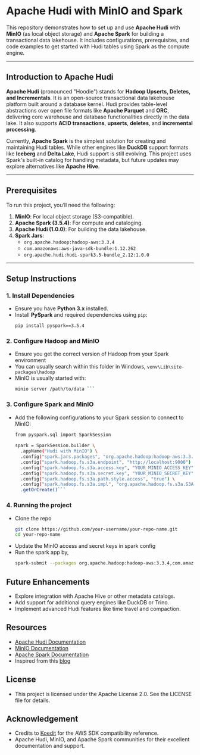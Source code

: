 # Apache Hudi with MinIO and Spark

This repository demonstrates how to set up and use **Apache Hudi** with **MinIO** (as local object storage) and **Apache Spark** for building a transactional data lakehouse. It includes configurations, prerequisites, and code examples to get started with Hudi tables using Spark as the compute engine.

---

## Introduction to Apache Hudi

**Apache Hudi** (pronounced "Hoodie") stands for **Hadoop Upserts, Deletes, and Incrementals**. It is an open-source transactional data lakehouse platform built around a database kernel. Hudi provides table-level abstractions over open file formats like **Apache Parquet** and **ORC**, delivering core warehouse and database functionalities directly in the data lake. It also supports **ACID transactions**, **upserts**, **deletes**, and **incremental processing**.

Currently, **Apache Spark** is the simplest solution for creating and maintaining Hudi tables. While other engines like **DuckDB** support formats like **Iceberg** and **Delta Lake**, Hudi support is still evolving. This project uses Spark's built-in catalog for handling metadata, but future updates may explore alternatives like **Apache Hive**.

---

## Prerequisites

To run this project, you’ll need the following:

1. **MinIO**: For local object storage (S3-compatible).
2. **Apache Spark (3.5.4)**: For compute and cataloging.
3. **Apache Hudi (1.0.0)**: For building the data lakehouse.
4. **Spark Jars**:
   - `org.apache.hadoop:hadoop-aws:3.3.4`
   - `com.amazonaws:aws-java-sdk-bundle:1.12.262`
   - `org.apache.hudi:hudi-spark3.5-bundle_2.12:1.0.0`

---

## Setup Instructions

### 1. Install Dependencies
- Ensure you have **Python 3.x** installed.
- Install **PySpark** and required dependencies using `pip`:
  ```bash
  pip install pyspark==3.5.4

### 2. Configure Hadoop and MinIO
- Ensure you get the correct version of Hadoop from your Spark environment
- You can usually search within this folder in Windows, 
```venv\Lib\site-packages\hadoop```
- MinIO is usually started with:
  ```bash
  minio server /path/to/data ```

### 3. Configure Spark and MinIO
- Add the following configurations to your Spark session to connect to MinIO:
  ```bash
  from pyspark.sql import SparkSession
    
  spark = SparkSession.builder \
    .appName("Hudi with MinIO") \
    .config("spark.jars.packages", "org.apache.hadoop:hadoop-aws:3.3.4,com.amazonaws:aws-java-sdk-bundle:1.12.262,org.apache.hudi:hudi-spark3.5-bundle_2.12:1.0.0") \
    .config("spark.hadoop.fs.s3a.endpoint", "http://localhost:9000") \
    .config("spark.hadoop.fs.s3a.access.key", "YOUR_MINIO_ACCESS_KEY") \
    .config("spark.hadoop.fs.s3a.secret.key", "YOUR_MINIO_SECRET_KEY") \
    .config("spark.hadoop.fs.s3a.path.style.access", "true") \
    .config("spark.hadoop.fs.s3a.impl", "org.apache.hadoop.fs.s3a.S3AFileSystem") \
    .getOrCreate()```

### 4. Running the project
- Clone the repo
  ```bash
  git clone https://github.com/your-username/your-repo-name.git
  cd your-repo-name
  
- Update the MinIO access and secret keys in spark config
- Run the spark app by,
  ```bash
  spark-submit --packages org.apache.hadoop:hadoop-aws:3.3.4,com.amazonaws:aws-java-sdk-bundle:1.12.262,org.apache.hudi:hudi-spark3.5-bundle_2.12:1.0.0 hudi_spark.py

## Future Enhancements
* Explore integration with Apache Hive or other metadata catalogs.
* Add support for additional query engines like DuckDB or Trino.
* Implement advanced Hudi features like time travel and compaction.

## Resources
* [Apache Hudi Documentation](https://hudi.apache.org/docs/next/overview/)
* [MinIO Documentation](https://min.io/docs/minio/windows/index.html)
* [Apache Spark Documentation](https://spark.apache.org/docs/latest/)
* Inspired from this [blog](https://blog.min.io/streaming-data-lakes-hudi-minio/)

## License
* This project is licensed under the Apache License 2.0. See the LICENSE file for details.

## Acknowledgement
* Credits to [Koedit](https://stackoverflow.com/a/77339438) for the AWS SDK compatibility reference.
* Apache Hudi, MinIO, and Apache Spark communities for their excellent documentation and support.
